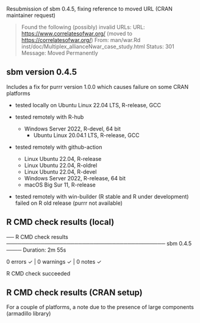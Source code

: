 
Resubmission of sbm 0.4.5, fixing reference to moved URL (CRAN maintainer request)

>  Found the following (possibly) invalid URLs:
     URL: https://www.correlatesofwar.org/ (moved to
https://correlatesofwar.org/)
       From: man/war.Rd
             inst/doc/Multiplex_allianceNwar_case_study.html
       Status: 301
       Message: Moved Permanently

## sbm version 0.4.5

Includes a fix for purrr version 1.0.0 which causes failure on some CRAN platforms  

* tested locally on Ubuntu Linux 22.04 LTS, R-release, GCC

* tested remotely with R-hub 
  - Windows Server 2022, R-devel, 64 bit
	- Ubuntu Linux 20.04.1 LTS, R-release, GCC

* tested remotely with github-action
  - Linux Ubuntu 22.04, R-release 
  - Linux Ubuntu 22.04, R-oldrel 
  - Linux Ubuntu 22.04, R-devel 
  - Windows Server 2022, R-release, 64 bit
  - macOS Big Sur 11, R-release

- tested remotely with win-builder (R stable and R under development)
  failed on R old release (purrr not available)
  
## R CMD check results (local)

── R CMD check results ────────────────────────────────────────── sbm 0.4.5 ────
Duration: 2m 55s

0 errors ✓ | 0 warnings ✓ | 0 notes ✓

R CMD check succeeded

## R CMD check results (CRAN setup)

For a couple of platforms, a note due to the presence of large components (armadillo library)
